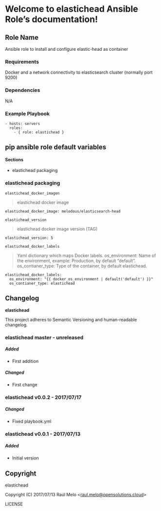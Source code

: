 Welcome to elastichead Ansible Role’s documentation!
====================================================

Role Name
---------

Ansible role to install and configure elastic-head as container

### Requirements

Docker and a network connectivity to elasticsearch cluster (normally
port 9200)

### Dependencies

N/A

### Example Playbook

    - hosts: servers
      roles:
        - { role: elastichead }

pip ansible role default variables
----------------------------------

#### Sections

-   elastichead packaging

### elastichead packaging

`elastichead_docker_imagen`

> elastichead docker image

    elastichead_docker_image: melodous/elasticsearch-head

`elastichead_version`

> elastichead docker image version (TAG)

    elastichead_version: 5

`elastichead_docker_labels`

> Yaml dictionary which maps Docker labels. os\_environment: Name of the
> environment, example: Production, by default “default”.
> os\_contianer\_type: Type of the container, by default elastichead.

    elastichead_docker_labels:
      os_environment: "{{ docker_os_environment | default('default') }}"
      os_contianer_type: elastichead

Changelog
---------

**elastichead**

This project adheres to Semantic Versioning and human-readable
changelog.

### elastichead master - unreleased

##### Added

-   First addition

##### Changed

-   First change

### elastichead v0.0.2 - 2017/07/17

##### Changed

-   Fixed playbook.yml

### elastichead v0.0.1 - 2017/07/13

##### Added

-   Initial version

Copyright
---------

elastichead

Copyright (C) 2017/07/13 Raúl Melo
&lt;<raul.melo@opensolutions.cloud>&gt;

LICENSE
